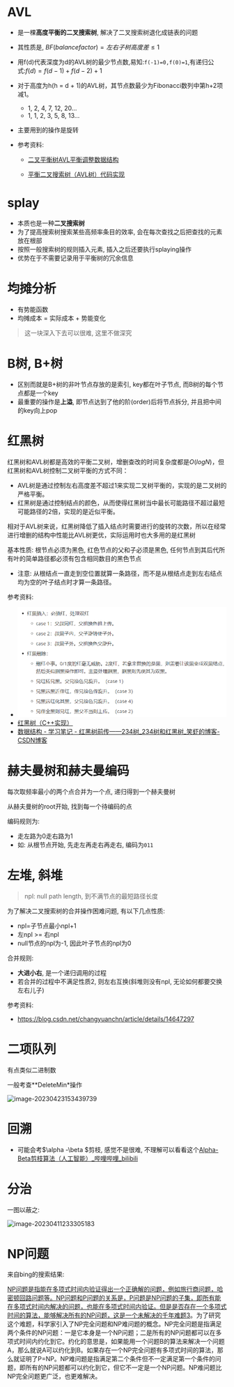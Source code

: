 # 	AVL

- 是一棵**高度平衡的二叉搜索树**, 解决了二叉搜索树退化成链表的问题
- 其性质是, $BF(balance factor)=左右子树高度差\leq 1$
- 用f(d)代表深度为d的AVL树的最少节点数,易知:`f(-1)=0,f(0)=1`,有递归公式:$f(d) = f(d-1)+f(d-2)+1$
- 对于高度为h(h = d + 1)的AVL树，其节点数最少为Fibonacci数列中第h+2项减1。
  - 1, 2, 4, 7, 12, 20...
  - 1, 1, 2, 3, 5, 8, 13...

- 主要用到的操作是旋转
- 参考资料:
  - [二叉平衡树AVL平衡调整数据结构](https://www.bilibili.com/video/BV1xE411h7dd/?vd_source=fc348f083480294816113d924016802c)

  - [平衡二叉搜索树（AVL树）代码实现](https://www.bilibili.com/video/BV1NV411E7DQ/?spm_id_from=333.788.recommend_more_video.3&vd_source=fc348f083480294816113d924016802c)



# splay

- 本质也是一种**二叉搜索树**
- 为了提高搜索树搜索某些高频率条目的效率, 会在每次查找之后把查找的元素放在根部
- 按照一般搜索树的规则插入元素, 插入之后还要执行splaying操作
- 优势在于不需要记录用于平衡树的冗余信息



# 均摊分析

- 有势能函数
- 均摊成本 = 实际成本 + 势能变化

> 这一块深入下去可以很难, 这里不做深究



# B树, B+树

- 区别而就是B+树的非叶节点存放的是索引, key都在叶子节点, 而B树的每个节点都是一个key
- 最重要的操作是**上溢**, 即节点达到了他的阶(order)后将节点拆分, 并且把中间的key向上pop



# 红黑树

红黑树和AVL树都是高效的平衡二叉树，增删查改的时间复杂度都是$O(logN)$，但红黑树和AVL树控制二叉树平衡的方式不同：

- AVL树是通过控制左右高度差不超过1来实现二叉树平衡的，实现的是二叉树的严格平衡。
- 红黑树是通过控制结点的颜色，从而使得红黑树当中最长可能路径不超过最短可能路径的2倍，实现的是近似平衡。

相对于AVL树来说，红黑树降低了插入结点时需要进行的旋转的次数，所以在经常进行增删的结构中性能比AVL树更优，实际运用时也大多用的是红黑树



基本性质: 根节点必须为黑色, 红色节点的父和子必须是黑色, 任何节点到其后代所有叶的简单路径都必须有包含相同数目的黑色节点

- 注意: 从根结点一直走到空位置就算一条路径，而不是从根结点走到左右结点均为空的叶子结点时才算一条路径。

参考资料:
- ![image-20230309104850643](https://raw.githubusercontent.com/Tianjiangyigeyi/img/master/202303091048756.png)
- [红黑树（C++实现）](https://blog.csdn.net/chenlong_cxy/article/details/121481859?ops_request_misc=%257B%2522request%255Fid%2522%253A%2522167826150816800222872051%2522%252C%2522scm%2522%253A%252220140713.130102334..%2522%257D&request_id=167826150816800222872051&biz_id=0&utm_medium=distribute.pc_search_result.none-task-blog-2~all~top_positive~default-1-121481859-null-null.142^v73^pc_search_v2,201^v4^add_ask,239^v2^insert_chatgpt&utm_term=%E7%BA%A2%E9%BB%91%E6%A0%91c%2B%2B%E5%AE%9E%E7%8E%B0)
- [数据结构 - 学习笔记 - 红黑树前传——234树_234树和红黑树_笑虾的博客-CSDN博客](https://blog.csdn.net/jx520/article/details/128514993)



# 赫夫曼树和赫夫曼编码

每次取频率最小的两个点合并为一个点, 递归得到一个赫夫曼树

从赫夫曼树的root开始, 找到每一个待编码的点

编码规则为:

- 走左路为0走右路为1
- 如: 从根节点开始, 先走左再走右再走右, 编码为`011`



# 左堆, 斜堆

> npl: null path length, 到不满节点的最短路径长度

为了解决二叉搜索树的合并操作困难问题, 有以下几点性质: 

- npl=子节点最小npl+1
- 左npl >= 右npl
- null节点的npl为-1, 因此叶子节点的npl为0



合并规则:

- **大进小右**, 是一个递归调用的过程
- 若合并的过程中不满足性质2, 则左右互换(斜堆则没有npl, 无论如何都要交换左右儿子)



参考资料:

- https://blog.csdn.net/changyuanchn/article/details/14647297



# 二项队列

有点类似二进制数

一般考查**DeleteMin*操作

![image-20230423153439739](https://raw.githubusercontent.com/Tianjiangyigeyi/img/master/202304231554729.png)



# 回溯

- 可能会考$\alpha -\beta $剪枝, 感觉不是很难, 不理解可以看看这个[Alpha-Beta剪枝算法（人工智能）_哔哩哔哩_bilibili](https://www.bilibili.com/video/BV1Bf4y11758/?spm_id_from=333.788.recommend_more_video.0&vd_source=fc348f083480294816113d924016802c)



# 分治

一图以蔽之:

![image-20230411233305183](https://raw.githubusercontent.com/Tianjiangyigeyi/img/master/202304112334953.png)



# NP问题

来自bing的搜索结果:

[NP问题是指能在多项式时间内验证得出一个正确解的问题，例如旅行商问题，哈密顿回路问题等。NP问题和P问题的关系是，P问题是NP问题的子集，即所有能在多项式时间内解决的问题，也能在多项式时间内验证。但是是否存在一个多项式时间的算法，能够解决所有的NP问题，这是一个未解决的千年难题](https://zhuanlan.zhihu.com/p/141884913)[3](https://zhuanlan.zhihu.com/p/141884913)。为了研究这个难题，科学家引入了NP完全问题和NP难问题的概念。NP完全问题是指满足两个条件的NP问题：一是它本身是一个NP问题；二是所有的NP问题都可以在多项式时间内约化到它。约化的意思是，如果能用一个问题B的算法来解决一个问题A，那么就说A可以约化到B。如果存在一个NP完全问题有多项式时间的算法，那么就证明了P=NP。NP难问题是指满足第二个条件但不一定满足第一个条件的问题，即所有的NP问题都可以约化到它，但它不一定是一个NP问题。NP难问题比NP完全问题更广泛，也更难解决。
